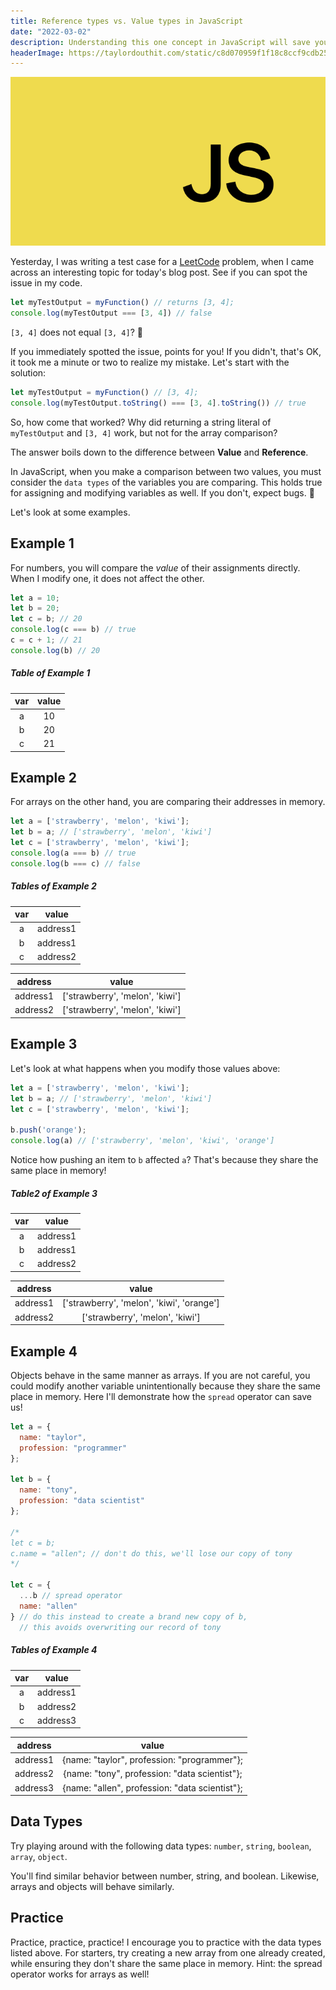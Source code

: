 ```yaml
---
title: Reference types vs. Value types in JavaScript
date: "2022-03-02"
description: Understanding this one concept in JavaScript will save you many headaches in the future!
headerImage: https://taylordouthit.com/static/c8d070959f1f18c8ccf9cdb2543a02bd/1d69c/gatsby.png
---
```


![JavaScript logo](./javascript.png)

Yesterday, I was writing a test case for a [LeetCode](https://leetcode.com/) problem, when I came across an interesting topic for today's blog post. See if you can spot the issue in my code.

```js
let myTestOutput = myFunction() // returns [3, 4];
console.log(myTestOutput === [3, 4]) // false
```
`[3, 4]` does not equal `[3, 4]`? 🤔

If you immediately spotted the issue, points for you! If you didn't, that's OK, it took me a minute or two to realize my mistake. Let's start with the solution:

```js
let myTestOutput = myFunction() // [3, 4];
console.log(myTestOutput.toString() === [3, 4].toString()) // true
```

So, how come that worked? Why did returning a string literal of `myTestOutput` and `[3, 4]` work, but not for the array comparison?

The answer boils down to the difference between **Value** and **Reference**.

In JavaScript, when you make a comparison between two values, you must consider the `data types` of the variables you are comparing. This holds true for assigning and modifying variables as well. If you don't, expect bugs. 🐛

Let's look at some examples.

## Example 1
For numbers, you will compare the _value_ of their assignments directly. When I modify one, it does not affect the other.

```js
let a = 10;
let b = 20;
let c = b; // 20
console.log(c === b) // true
c = c + 1; // 21
console.log(b) // 20
```

##### Table of Example 1

| var | value |
|:-----:|:-------:|
| a   | 10    |
| b   | 20    |
| c   | 21    |

## Example 2
For arrays on the other hand, you are comparing their addresses in memory.

```js
let a = ['strawberry', 'melon', 'kiwi'];
let b = a; // ['strawberry', 'melon', 'kiwi']
let c = ['strawberry', 'melon', 'kiwi'];
console.log(a === b) // true 
console.log(b === c) // false
```

##### Tables of Example 2

| var | value |
|:-----:|:-------:|
| a   | address1    |
| b   | address1    |
| c   | address2    |

| address | value |
|:-----:|:-------:|
| address1   | ['strawberry', 'melon', 'kiwi']    |
| address2   | ['strawberry', 'melon', 'kiwi']    |

## Example 3
Let's look at what happens when you modify those values above: 

```js
let a = ['strawberry', 'melon', 'kiwi'];
let b = a; // ['strawberry', 'melon', 'kiwi']
let c = ['strawberry', 'melon', 'kiwi'];

b.push('orange');
console.log(a) // ['strawberry', 'melon', 'kiwi', 'orange']
```

Notice how pushing an item to `b` affected `a`? That's because they share the same place in memory!

##### Table2 of Example 3

| var | value |
|:-----:|:-------:|
| a   | address1    |
| b   | address1    |
| c   | address2    |

| address | value |
|:-----:|:-------:|
| address1   | ['strawberry', 'melon', 'kiwi', 'orange']    |
| address2   | ['strawberry', 'melon', 'kiwi']    |

## Example 4
Objects behave in the same manner as arrays. If you are not careful, you could modify another variable unintentionally because they share the same place in memory. Here I'll demonstrate how the `spread` operator can save us!

```js
let a = {
  name: "taylor",
  profession: "programmer"
};

let b = {
  name: "tony",
  profession: "data scientist"
};

/*
let c = b;
c.name = "allen"; // don't do this, we'll lose our copy of tony
*/

let c = {
  ...b // spread operator
  name: "allen"
} // do this instead to create a brand new copy of b,
  // this avoids overwriting our record of tony
```
##### Tables of Example 4

| var | value |
|:-----:|:-------:|
| a   | address1    |
| b   | address2    |
| c   | address3    |

| address | value |
|:-----:|:-------:|
| address1   | {name: "taylor", profession: "programmer"};    |
| address2   | {name: "tony", profession: "data scientist"};    |
| address3   | {name: "allen", profession: "data scientist"};    |


## Data Types

Try playing around with the following data types: `number`, `string`, `boolean`, `array`, `object`.

You'll find similar behavior between number, string, and boolean. Likewise, arrays and objects will behave similarly.

## Practice

Practice, practice, practice! I encourage you to practice with the data types listed above. For starters, try creating a new array from one already created, while ensuring they don't share the same place in memory. Hint: the spread operator works for arrays as well!

